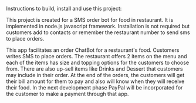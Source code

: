 Instructions to build, install and use this project:

This project is created for a SMS order bot for food in restaurant. It is implemented in node.js javascript framework. Installation is not required but customers add to contacts or remember the restaurant number to send sms to place orders.

This app facilitates an order ChatBot for a restaurant's food. Customers writes SMS to place orders. The restaurant offers 2 items on the menu and each of the items has size and topping options for the customers to choose from. There are also up-sell items like Drinks and Dessert that customers may include in their order. At the end of the orders, the customers will get their bill amount for them to pay and also will know when they will receive their food. In the next development phase PayPal will be incorporated for the customer to make a payment through that app.